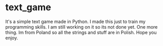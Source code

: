 # text_game
It's a simple text game made in Python. I made this just to train my programming skills. I am still working on it so its not done yet. One more thing. Im from Poland so all the strings and stuff are in Polish. Hope you enjoy.

